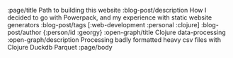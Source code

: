 :page/title Path to building this website
:blog-post/description How I decided to go with Powerpack, and my experience with static website generators
:blog-post/tags [:web-development :personal :clojure]
:blog-post/author {:person/id :georgy}
:open-graph/title Clojure data-processing
:open-graph/description Processing badly formatted heavy csv files with Clojure Duckdb Parquet
:page/body
